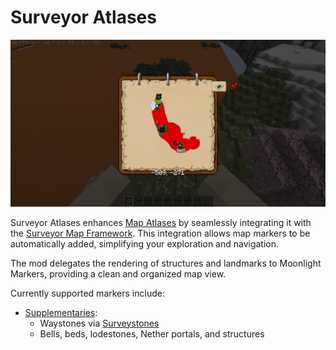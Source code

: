 # Surveyor Atlases

![Surveyor Atlases](https://github.com/SettingDust/SurveyorAtlases/raw/refs/heads/main/img.png)

Surveyor Atlases enhances [Map Atlases](https://www.curseforge.com/minecraft/mc-mods/map-atlases) by seamlessly integrating it with the [Surveyor Map Framework](https://modrinth.com/mod/surveyor). This integration allows map markers to be automatically added, simplifying your exploration and navigation.

The mod delegates the rendering of structures and landmarks to Moonlight Markers, providing a clean and organized map view.

Currently supported markers include:
- [Supplementaries](https://modrinth.com/mod/supplementaries):
  - Waystones via [Surveystones](https://modrinth.com/mod/surveystones)
  - Bells, beds, lodestones, Nether portals, and structures
